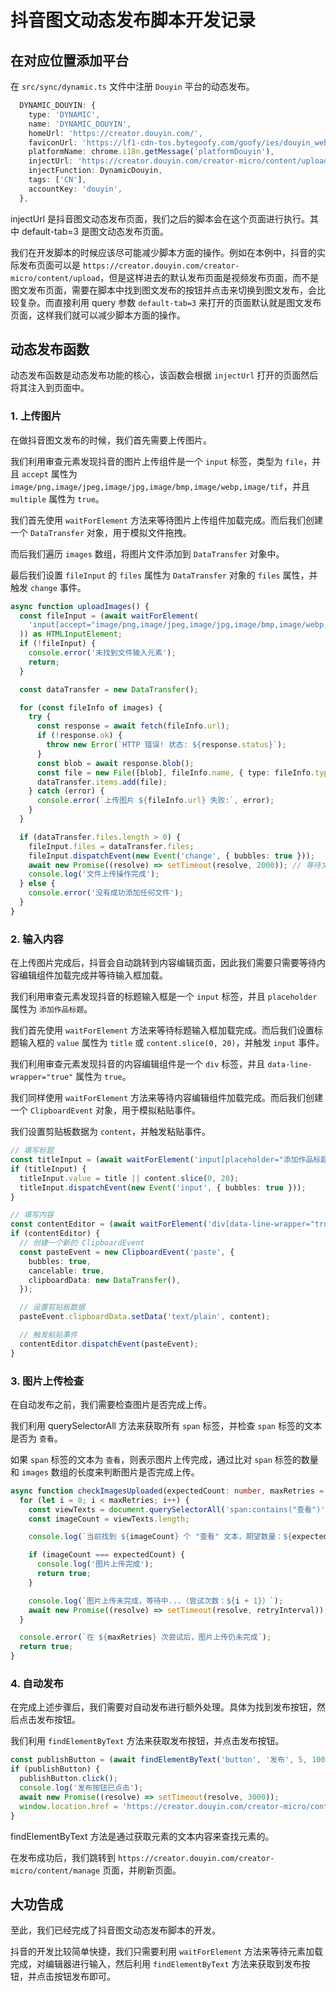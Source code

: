 # 抖音图文动态发布脚本开发记录

## 在对应位置添加平台

在 `src/sync/dynamic.ts` 文件中注册 `Douyin` 平台的动态发布。

```ts
  DYNAMIC_DOUYIN: {
    type: 'DYNAMIC',
    name: 'DYNAMIC_DOUYIN',
    homeUrl: 'https://creator.douyin.com/',
    faviconUrl: 'https://lf1-cdn-tos.bytegoofy.com/goofy/ies/douyin_web/public/favicon.ico',
    platformName: chrome.i18n.getMessage('platformDouyin'),
    injectUrl: 'https://creator.douyin.com/creator-micro/content/upload?default-tab=3',
    injectFunction: DynamicDouyin,
    tags: ['CN'],
    accountKey: 'douyin',
  },
```

injectUrl 是抖音图文动态发布页面，我们之后的脚本会在这个页面进行执行。其中 default-tab=3 是图文动态发布页面。

我们在开发脚本的时候应该尽可能减少脚本方面的操作。例如在本例中，抖音的实际发布页面可以是 `https://creator.douyin.com/creator-micro/content/upload`，但是这样进去的默认发布页面是视频发布页面，而不是图文发布页面，需要在脚本中找到图文发布的按钮并点击来切换到图文发布，会比较复杂。而直接利用 query 参数 `default-tab=3` 来打开的页面默认就是图文发布页面，这样我们就可以减少脚本方面的操作。

## 动态发布函数

动态发布函数是动态发布功能的核心，该函数会根据 `injectUrl` 打开的页面然后将其注入到页面中。

### 1. 上传图片

在做抖音图文发布的时候，我们首先需要上传图片。

我们利用审查元素发现抖音的图片上传组件是一个 `input` 标签，类型为 `file`，并且 `accept` 属性为 `image/png,image/jpeg,image/jpg,image/bmp,image/webp,image/tif`，并且 `multiple` 属性为 `true`。

我们首先使用 `waitForElement` 方法来等待图片上传组件加载完成。而后我们创建一个 `DataTransfer` 对象，用于模拟文件拖拽。

而后我们遍历 `images` 数组，将图片文件添加到 `DataTransfer` 对象中。

最后我们设置 `fileInput` 的 `files` 属性为 `DataTransfer` 对象的 `files` 属性，并触发 `change` 事件。

```ts
async function uploadImages() {
  const fileInput = (await waitForElement(
    'input[accept="image/png,image/jpeg,image/jpg,image/bmp,image/webp,image/tif"][multiple][type="file"]',
  )) as HTMLInputElement;
  if (!fileInput) {
    console.error('未找到文件输入元素');
    return;
  }

  const dataTransfer = new DataTransfer();

  for (const fileInfo of images) {
    try {
      const response = await fetch(fileInfo.url);
      if (!response.ok) {
        throw new Error(`HTTP 错误! 状态: ${response.status}`);
      }
      const blob = await response.blob();
      const file = new File([blob], fileInfo.name, { type: fileInfo.type });
      dataTransfer.items.add(file);
    } catch (error) {
      console.error(`上传图片 ${fileInfo.url} 失败:`, error);
    }
  }

  if (dataTransfer.files.length > 0) {
    fileInput.files = dataTransfer.files;
    fileInput.dispatchEvent(new Event('change', { bubbles: true }));
    await new Promise((resolve) => setTimeout(resolve, 2000)); // 等待文件处理
    console.log('文件上传操作完成');
  } else {
    console.error('没有成功添加任何文件');
  }
}
```

### 2. 输入内容

在上传图片完成后，抖音会自动跳转到内容编辑页面，因此我们需要只需要等待内容编辑组件加载完成并等待输入框加载。

我们利用审查元素发现抖音的标题输入框是一个 `input` 标签，并且 `placeholder` 属性为 `添加作品标题`。

我们首先使用 `waitForElement` 方法来等待标题输入框加载完成。而后我们设置标题输入框的 `value` 属性为 `title` 或 `content.slice(0, 20)`，并触发 `input` 事件。

我们利用审查元素发现抖音的内容编辑组件是一个 `div` 标签，并且 `data-line-wrapper="true"` 属性为 `true`。

我们同样使用 `waitForElement` 方法来等待内容编辑组件加载完成。而后我们创建一个 `ClipboardEvent` 对象，用于模拟粘贴事件。

我们设置剪贴板数据为 `content`，并触发粘贴事件。

```ts
// 填写标题
const titleInput = (await waitForElement('input[placeholder="添加作品标题"]')) as HTMLInputElement;
if (titleInput) {
  titleInput.value = title || content.slice(0, 20);
  titleInput.dispatchEvent(new Event('input', { bubbles: true }));
}

// 填写内容
const contentEditor = (await waitForElement('div[data-line-wrapper="true"]')) as HTMLDivElement;
if (contentEditor) {
  // 创建一个新的 ClipboardEvent
  const pasteEvent = new ClipboardEvent('paste', {
    bubbles: true,
    cancelable: true,
    clipboardData: new DataTransfer(),
  });

  // 设置剪贴板数据
  pasteEvent.clipboardData.setData('text/plain', content);

  // 触发粘贴事件
  contentEditor.dispatchEvent(pasteEvent);
}
```

### 3. 图片上传检查

在自动发布之前，我们需要检查图片是否完成上传。

我们利用 querySelectorAll 方法来获取所有 `span` 标签，并检查 `span` 标签的文本是否为 `查看`。

如果 `span` 标签的文本为 `查看`，则表示图片上传完成，通过比对 `span` 标签的数量和 `images` 数组的长度来判断图片是否完成上传。

```ts
async function checkImagesUploaded(expectedCount: number, maxRetries = 10, retryInterval = 3000): Promise<boolean> {
  for (let i = 0; i < maxRetries; i++) {
    const viewTexts = document.querySelectorAll('span:contains("查看")');
    const imageCount = viewTexts.length;

    console.log(`当前找到 ${imageCount} 个 "查看" 文本，期望数量：${expectedCount}`);

    if (imageCount === expectedCount) {
      console.log('图片上传完成');
      return true;
    }

    console.log(`图片上传未完成，等待中...（尝试次数：${i + 1}）`);
    await new Promise((resolve) => setTimeout(resolve, retryInterval));
  }

  console.error(`在 ${maxRetries} 次尝试后，图片上传仍未完成`);
  return true;
}
```

### 4. 自动发布

在完成上述步骤后，我们需要对自动发布进行额外处理。具体为找到发布按钮，然后点击发布按钮。

我们利用 `findElementByText` 方法来获取发布按钮，并点击发布按钮。

```ts
const publishButton = (await findElementByText('button', '发布', 5, 1000)) as HTMLButtonElement;
if (publishButton) {
  publishButton.click();
  console.log('发布按钮已点击');
  await new Promise((resolve) => setTimeout(resolve, 3000));
  window.location.href = 'https://creator.douyin.com/creator-micro/content/manage';
}
```

findElementByText 方法是通过获取元素的文本内容来查找元素的。

在发布成功后，我们跳转到 `https://creator.douyin.com/creator-micro/content/manage` 页面，并刷新页面。

## 大功告成

至此，我们已经完成了抖音图文动态发布脚本的开发。

抖音的开发比较简单快捷，我们只需要利用 `waitForElement` 方法来等待元素加载完成，对编辑器进行输入，然后利用 `findElementByText` 方法来获取到发布按钮，并点击按钮发布即可。

